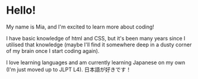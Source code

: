 # Hello!

My name is Mia, and I'm excited to learn more about coding!

I have basic knowledge of html and CSS, but it's been many years since I utilised that knowledge (maybe I'll find it somewhere deep in a dusty corner of my brain once I start coding again).

I love learning languages and am currently learning Japanese on my own (I'm just moved up to JLPT L4). 日本語が好きです！ 